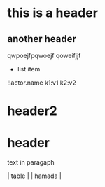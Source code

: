 # this is a header
## another header

qwpoejfpqwoejf
qoweifjjf

- list item



!!actor.name k1:v1
    k2:v2
# header2

# header

text in paragaph

| table |
| hamada |